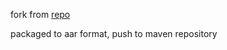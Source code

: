 fork from [repo](https://github.com/romannurik/Android-WizardPager)

packaged to aar format, push to maven repository